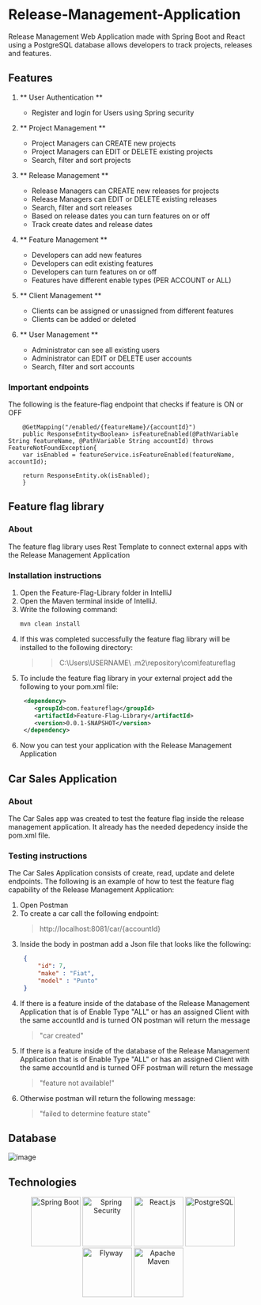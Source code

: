 # Release-Management-Application
Release Management Web Application made with Spring Boot and React using a PostgreSQL database 
allows developers to track projects, releases and features.

## Features

1. ** User Authentication **
   - Register and login for Users using Spring security

2. ** Project Management **
   - Project Managers can CREATE new projects
   - Project Managers can EDIT or DELETE existing projects 
   - Search, filter and sort projects

3. ** Release Management **
   - Release Managers can CREATE new releases for projects
   - Release Managers can EDIT or DELETE existing releases
   - Search, filter and sort releases
   - Based on release dates you can turn features on or off
   - Track create dates and release dates

4. ** Feature Management **
   - Developers can add new features
   - Developers can edit existing features
   - Developers can turn features on or off
   - Features have different enable types (PER ACCOUNT or ALL)

5. ** Client Management **
    - Clients can be assigned or unassigned from different features
    - Clients can be added or deleted

6. ** User Management **
    - Administrator can see all existing users
    - Administrator can EDIT or DELETE user accounts
	- Search, filter and sort accounts

### Important endpoints
The following is the feature-flag endpoint that checks if feature is ON or OFF

		@GetMapping("/enabled/{featureName}/{accountId}")
		public ResponseEntity<Boolean> isFeatureEnabled(@PathVariable String featureName, @PathVariable String accountId) throws FeatureNotFoundException{
        var isEnabled = featureService.isFeatureEnabled(featureName, accountId);

        return ResponseEntity.ok(isEnabled);
		}



## Feature flag library

### About 
The feature flag library uses Rest Template to connect external apps with the Release Management Application

### Installation instructions 
1. Open the Feature-Flag-Library folder in IntelliJ
2. Open the Maven terminal inside of IntelliJ.
3. Write the following command:
   ```bash
   mvn clean install
   ```
4. If this was completed successfully the feature flag library will be installed to the following directory:
	>> C:\Users\USERNAME\ .m2\repository\com\featureflag
5. To include the feature flag library in your external project add the following to your pom.xml file:
	```xml
	 <dependency>
		<groupId>com.featureflag</groupId>
		<artifactId>Feature-Flag-Library</artifactId>
		<version>0.0.1-SNAPSHOT</version>
	 </dependency>
	```
6. Now you can test your application with the Release Management Application

## Car Sales Application

### About
The Car Sales app was created to test the feature flag inside the release management application. It already has the needed depedency inside the pom.xml file.

### Testing instructions
The Car Sales Application consists of create, read, update and delete endpoints.
The following is an example of how to test the feature flag capability of the Release Management Application:

1. Open Postman
2. To create a car call the following endpoint:
	> http://localhost:8081/car/{accountId}
3. Inside the body in postman add a Json file that looks like the following:
   ```json
	{
		"id": 7,
		"make" : "Fiat",
		"model" : "Punto"
	}
	```
4. If there is a feature inside of the database of the Release Management Application that is of Enable Type "ALL" or has an assigned Client with the same accountId and is turned ON postman will return the message
	> "car created"
5. If there is a feature inside of the database of the Release Management Application that is of Enable Type "ALL" or has an assigned Client with the same accountId and is turned OFF postman will return the message
	> "feature not available!"
6. Otherwise postman will return the following message:
	> "failed to determine feature state"
	
## Database
![image](./ReleaseManagementDatabaseGraph.png)
## Technologies
<p align="center">
	<img src="./Technologies/springboot.svg" alt="Spring Boot" width="100" style="display: inline">
	<img src="./Technologies/springsecurity.svg" alt="Spring Security" width="100" style="display: inline">
	<img src="./Technologies/react.svg" alt="React.js" width="100" style="display: inline">
	<img src="./Technologies/postgre.png" alt="PostgreSQL" width="100" style="display: inline">
	<img src="./Technologies/flyway.svg" alt="Flyway" width="100" style="display: inline">
	<img src="./Technologies/apachemaven.svg" alt="Apache Maven" width="100" style="display: inline">
</p>